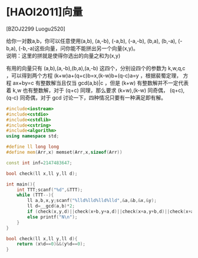 # [HAOI2011]向量
[BZOJ2299 Luogu2520]

给你一对数a,b，你可以任意使用(a,b), (a,-b), (-a,b), (-a,-b), (b,a), (b,-a), (-b,a), (-b,-a)这些向量，问你能不能拼出另一个向量(x,y)。  
说明：这里的拼就是使得你选出的向量之和为(x,y)

有用的向量只有 (a,b),(a,-b),(b,a),(a,-b) 这四个，分别设四个的参数为 k,w,q,c ，可以得到两个方程 (k+w)a+(q+c)b=x,(k-w)b+(q-c)a=y ，根据裴蜀定理， 方程 ax+by=c 有整数解当且仅当 gcd(a,b)|c ，但是 (k+w) 有整数解并不一定代表着 k,w 也有整数解，对于 (q+c) 同理，那么要求 (k+w),(k-w) 同奇偶， (q+c),(q-c) 同奇偶，对于 gcd 讨论一下，四种情况只要有一种满足即有解。

```cpp
#include<iostream>
#include<cstdio>
#include<cstdlib>
#include<cstring>
#include<algorithm>
using namespace std;

#define ll long long
#define mem(Arr,x) memset(Arr,x,sizeof(Arr))

const int inf=2147483647;

bool check(ll x,ll y,ll d);

int main(){
	int TTT;scanf("%d",&TTT);
	while (TTT--){
		ll a,b,x,y;scanf("%lld%lld%lld%lld",&a,&b,&x,&y);
		ll d=__gcd(a,b)*2;
		if (check(x,y,d)||check(x+b,y+a,d)||check(x+a,y+b,d)||check(x+a+b,y+a+b,d)) printf("Y\n");
		else printf("N\n");
	}
}

bool check(ll x,ll y,ll d){
	return (x%d==0)&&(y%d==0);
}
```